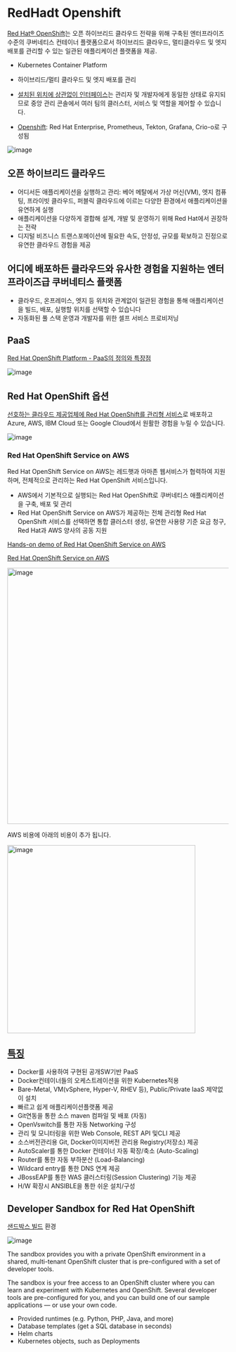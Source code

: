 # RedHadt Openshift

[Red Hat® OpenShift](https://www.redhat.com/ko/technologies/cloud-computing/openshift)는 오픈 하이브리드 클라우드 전략을 위해 구축된 엔터프라이즈 수준의 쿠버네티스 컨테이너 플랫폼으로서 하이브리드 클라우드, 멀티클라우드 및 엣지 배포를 관리할 수 있는 일관된 애플리케이션 플랫폼을 제공.

- Kubernetes Container Platform
- 하이브리드/멀티 클라우드 및 엣지 배포를 관리 

- [설치된 위치에 상관없이 인터페이스](https://www.redhat.com/ko/technologies/cloud-computing/openshift#developer)는 관리자 및 개발자에게 동일한 상태로 유지되므로 중앙 관리 콘솔에서 여러 팀의 클러스터, 서비스 및 역할을 제어할 수 있습니다.

- [Openshift](https://www.youtube.com/watch?v=S5NTxTtfdg8): Red Hat Enterprise, Prometheus, Tekton, Grafana, Crio-o로 구성됨

![image](https://user-images.githubusercontent.com/52392004/175792246-2f6033bc-85fc-48b3-9f94-b0aab7106613.png)


## 오픈 하이브리드 클라우드

- 어디서든 애플리케이션을 실행하고 관리: 베어 메탈에서 가상 머신(VM), 엣지 컴퓨팅, 프라이빗 클라우드, 퍼블릭 클라우드에 이르는 다양한 환경에서 애플리케이션을 유연하게 실행
- 애플리케이션을 다양하게 결합해 설계, 개발 및 운영하기 위해 Red Hat에서 권장하는 전략
- 디지털 비즈니스 트랜스포메이션에 필요한 속도, 안정성, 규모를 확보하고 진정으로 유연한 클라우드 경험을 제공

## 어디에 배포하든 클라우드와 유사한 경험을 지원하는 엔터프라이즈급 쿠버네티스 플랫폼

- 클라우드, 온프레미스, 엣지 등 위치와 관계없이 일관된 경험을 통해 애플리케이션을 빌드, 배포, 실행할 위치를 선택할 수 있습니다
- 자동화된 풀 스택 운영과 개발자를 위한 셀프 서비스 프로비저닝

## PaaS

[Red Hat OpenShift Platform - PaaS의 정의와 특장점](https://www.youtube.com/watch?v=QdIrGLkatjI)

![image](https://user-images.githubusercontent.com/52392004/175792174-2d401d7b-98c2-433f-8419-3b5de5f2439b.png)

## Red Hat OpenShift 옵션

[선호하는 클라우드 제공업체에 Red Hat OpenShift를 관리형 서비스](https://www.redhat.com/ko/technologies/cloud-computing/openshift#developer)로 배포하고 Azure, AWS, IBM Cloud 또는 Google Cloud에서 원활한 경험을 누릴 수 있습니다.

![image](https://user-images.githubusercontent.com/52392004/175792569-31c6444b-1071-4c88-b255-a2a458afb876.png)


### Red Hat OpenShift Service on AWS

Red Hat OpenShift Service on AWS는 레드햇과 아마존 웹서비스가 협력하여 지원하며, 전체적으로 관리하는 Red Hat OpenShift 서비스입니다.

- AWS에서 기본적으로 실행되는 Red Hat OpenShift로 쿠버네티스 애플리케이션을 구축, 배포 및 관리
- Red Hat OpenShift Service on AWS가 제공하는 전체 관리형 Red Hat OpenShift 서비스를 선택하면 통합 클러스터 생성, 유연한 사용량 기준 요금 청구, Red Hat과 AWS 양사의 공동 지원

[Hands-on demo of Red Hat OpenShift Service on AWS](https://www.youtube.com/watch?v=MFcbuxkP3C4)

[Red Hat OpenShift Service on AWS](https://ap-northeast-2.console.aws.amazon.com/rosa/home?region=ap-northeast-2#/)

<img width="583" alt="image" src="https://user-images.githubusercontent.com/52392004/175792666-6c3acd5c-723b-476d-8457-b1a0f97e4c0b.png">

AWS 비용에 아래의 비용이 추가 됩니다. 

<img width="428" alt="image" src="https://user-images.githubusercontent.com/52392004/175792702-02d76087-21b1-40c1-8f1f-19f1aa193fbc.png">

## [특징](https://www.penta.co.kr/solution/sisw/cloudpalatform/rhpaas.php)

- Docker를 사용하여 구현된 공개SW기반 PaaS
- Docker컨테이너들의 오케스트레이션을 위한 Kubernetes적용
- Bare-Metal, VM(vSphere, Hyper-V, RHEV 등), Public/Private IaaS 제약없이 설치
- 빠르고 쉽게 애플리케이션플랫폼 제공
- Git연동을 통한 소스 maven 컴파일 및 배포 (자동)
- OpenVswitch를 통한 자동 Networking 구성
- 관리 및 모니터링을 위한 Web Console, REST API 및CLI 제공
- 소스버전관리용 Git, Docker이미지버전 관리용 Registry(저장소) 제공
- AutoScaler를 통한 Docker 컨테이너 자동 확장/축소 (Auto-Scaling)
- Router를 통한 자동 부하분산 (Load-Balancing)
- Wildcard entry를 통한 DNS 연계 제공
- JBossEAP를 통한 WAS 클러스터링(Session Clustering) 기능 제공
- H/W 확장시 ANSIBLE을 통한 쉬운 설치/구성

## Developer Sandbox for Red Hat OpenShift

[샌드박스 빌드](https://developers.redhat.com/developer-sandbox#assembly-field-sections-57831) 환경

![image](https://user-images.githubusercontent.com/52392004/175792275-5cc2f469-f619-4209-ba97-d174f8955c03.png)

The sandbox provides you with a private OpenShift environment in a shared, multi-tenant OpenShift cluster that is pre-configured with a set of developer tools.


The sandbox is your free access to an OpenShift cluster where you can learn and experiment with Kubernetes and OpenShift. Several developer tools are pre-configured for you, and you can build one of our sample applications — or use your own code.

- Provided runtimes (e.g. Python, PHP, Java, and more)
- Database templates (get a SQL database in seconds)
- Helm charts
- Kubernetes objects, such as Deployments

